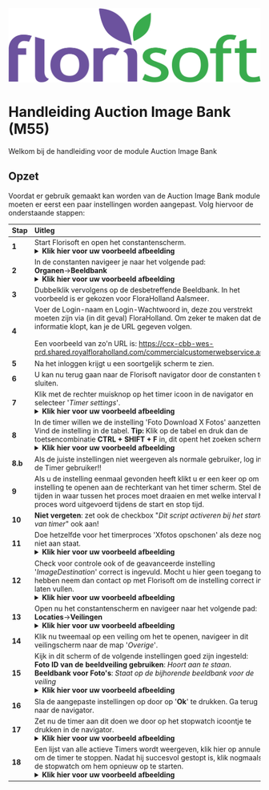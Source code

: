 <img src="../../fslogo.png">

# Handleiding Auction Image Bank (M55)

Welkom bij de handleiding voor de module Auction Image Bank
## Opzet

Voordat er gebruik gemaakt kan worden van de Auction Image Bank module moeten er eerst een paar instellingen worden aangepast. Volg hiervoor de onderstaande stappen:

|Stap|Uitleg|
|:--|:--|
|**1**|Start Florisoft en open het constantenscherm.<details><summary><b>Klik hier voor uw voorbeeld afbeelding</b></summary><img src=".Beeldbank_Handleiding_NL/media/image1.png"></details>|
|**2**|In de constanten navigeer je naar het volgende pad:<br>**Organen**→**Beeldbank**<details><summary><b>Klik hier voor uw voorbeeld afbeelding</b></summary><img src=".Beeldbank_Handleiding_NL/media/image2.png"></details>|
|**3**|Dubbelklik vervolgens op de desbetreffende Beeldbank. In het voorbeeld is er gekozen voor FloraHolland Aalsmeer.|
|**4**|Voer de Login-naam en Login-Wachtwoord in, deze zou verstrekt moeten zijn via (in dit geval) FloraHolland. Om zeker te maken dat de informatie klopt, kan je de URL gegeven volgen.<br><br>Een voorbeeld van zo'n URL is:  https://ccx-cbb-wes-prd.shared.royalfloraholland.com/commercialcustomerwebservice.asmx|
|**5**|Na het inloggen krijgt u een soortgelijk scherm te zien.|
|**6**|U kan nu terug gaan naar de Florisoft navigator door de constanten te sluiten.|
|**7**|Klik met de rechter muisknop op het timer icoon in de navigator en selecteer '*Timer settings*'.<details><summary><b>Klik hier voor uw voorbeeld afbeelding</b></summary><img src=".Beeldbank_Handleiding_NL/media/image3.png"></details>|
|**8**|In de timer willen we de instelling 'Foto Download X Fotos' aanzetten. Vind de instelling in de tabel. **Tip:** Klik op de tabel en druk dan de toetsencombinatie **CTRL + SHIFT +  F** in, dit opent het zoeken scherm.<details><summary><b>Klik hier voor uw voorbeeld afbeelding</b></summary><img src=".Beeldbank_Handleiding_NL/media/image16.png"></details>|
|**8.b**|Als de juiste instellingen niet weergeven als normale gebruiker, log in als de Timer gebruiker!!|
|**9**|Als u de instelling eenmaal gevonden heeft klikt u er een keer op om de instelling te openen aan de rechterkant van het timer scherm. Stel de tijden in waar tussen het proces moet draaien en met welke interval het proces word uitgevoerd tijdens de start en stop tijd.|
|**10**|**Niet vergeten**: zet ook de checkbox "*Dit script activeren bij het starten van timer*" ook aan!|
|**11**|Doe hetzelfde voor het timerproces 'Xfotos opschonen' als deze nog niet aan staat.<details><summary><b>Klik hier voor uw voorbeeld afbeelding</b></summary><img src=".Beeldbank_Handleiding_NL/media/image6.png"></details>|
|**12**|Check voor controle ook of de geavanceerde instelling '*ImageDestination*' correct is ingevuld. Mocht u hier geen toegang tot hebben neem dan contact op met Florisoft om de instelling correct in te laten vullen.<details><summary><b>Klik hier voor uw voorbeeld afbeelding</b></summary><img src=".Beeldbank_Handleiding_NL/media/image8.png"></details>|
|**13**|Open nu het constantenscherm en navigeer naar het volgende pad: <br> **Locaties**→**Veilingen**<details><summary><b>Klik hier voor uw voorbeeld afbeelding</b></summary><img src=".Beeldbank_Handleiding_NL/media/image11.png"></details>|
|**14**|Klik nu tweemaal op een veiling om het te openen, navigeer in dit veilingscherm naar de map '*Overige*'.|
|**15**|Kijk in dit scherm of de volgende instellingen goed zijn ingesteld:<br>**Foto ID van de beeldveiling gebruiken**: *Hoort aan te staan*. <br>**Beeldbank voor Foto's**: *Staat op de bijhorende beeldbank voor de veiling*<details><summary><b>Klik hier voor uw voorbeeld afbeelding</b></summary><img src=".Beeldbank_Handleiding_NL/media/image11.png"></details>|
|**16**|Sla de aangepaste instellingen op door op '**Ok**' te drukken. Ga terug naar de navigator.|
|**17**|Zet nu de timer aan dit doen we door op het stopwatch icoontje te drukken in de navigator.<details><summary><b>Klik hier voor uw voorbeeld afbeelding</b></summary><img src=".Beeldbank_Handleiding_NL/media/image12.png"></details>|
|**18**|Een lijst van alle actieve Timers wordt weergeven, klik hier op annuleren om de timer te stoppen. Nadat hij succesvol gestopt is, klik nogmaals op de stopwatch om hem opnieuw op te starten.<details><summary><b>Klik hier voor uw voorbeeld afbeelding</b></summary><img src=".Beeldbank_Handleiding_NL/media/image13.png"></details>|